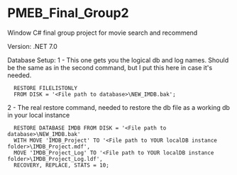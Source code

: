 # PMEB_Final_Group2
Window C# final group project for movie search and recommend

Version: .NET 7.0

Database Setup:
  1 - This one gets you the logical db and log names. Should be the same as in the second command, but I put this here in case it's needed.
  
      RESTORE FILELISTONLY
      FROM DISK = '<File path to database>\NEW_IMDB.bak';

  2 - The real restore command, needed to restore the db file as a working db in your local instance
  
      RESTORE DATABASE IMDB FROM DISK = '<File path to database>\NEW_IMDB.bak'
      WITH MOVE 'IMDB_Project' TO '<File path to YOUR localDB instance folder>\IMDB_Project.mdf',
      MOVE 'IMDB_Project_Log' TO '<File path to YOUR localDB instance folder>\IMDB_Project_Log.ldf',
      RECOVERY, REPLACE, STATS = 10;
